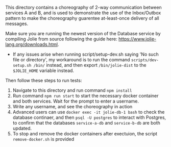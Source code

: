 This directory contains a choreography of 2-way communication between services A and B, and is used to demonstrate the use of the Inbox/Outbox pattern to make
the choreography guarentee at-least-once delivery of all messages.

Make sure you are running the newest version of the Database service by compiling Jolie from source following the guide here: https://www.jolie-lang.org/downloads.html.
+ If any issues arise when running script/setup-dev.sh saying 'No such file or directory', my workaround is to run the command `scripts/dev-setup.sh /bin/` instead, and then export `/bin/jolie-dist` to the `$JOLIE_HOME` variable instead.

Then follow these steps to run tests:
1. Navigate to this directory and run command `npm install`
2. Run command `npm run start` to start the necessary docker container and both services. Wait for the prompt to enter a username.
3. Write any username, and see the choreography in action
4. Advanced users can use `docker exec -it jolie-db-1 bash` to check the database continaer, and then `psql -U postgres` to interact with Postgres, to confirm that the databases `service-a-db` and `service-b-db` are both updated.
5. To stop and remove the docker containers after exectuion, the script `remove-docker.sh` is provided